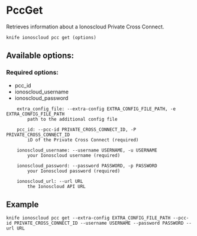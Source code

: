 # PccGet

Retrieves information about a Ionoscloud Private Cross Connect.

```text
knife ionoscloud pcc get (options)
```

## Available options:

### Required options:

* pcc\_id
* ionoscloud\_username
* ionoscloud\_password

```text
    extra_config_file: --extra-config EXTRA_CONFIG_FILE_PATH, -e EXTRA_CONFIG_FILE_PATH
        path to the additional config file

    pcc_id: --pcc-id PRIVATE_CROSS_CONNECT_ID, -P PRIVATE_CROSS_CONNECT_ID
        iD of the Private Cross Connect (required)

    ionoscloud_username: --username USERNAME, -u USERNAME
        your Ionoscloud username (required)

    ionoscloud_password: --password PASSWORD, -p PASSWORD
        your Ionoscloud password (required)

    ionoscloud_url: --url URL
        the Ionoscloud API URL

```
## Example

```text
knife ionoscloud pcc get --extra-config EXTRA_CONFIG_FILE_PATH --pcc-id PRIVATE_CROSS_CONNECT_ID --username USERNAME --password PASSWORD --url URL
```
